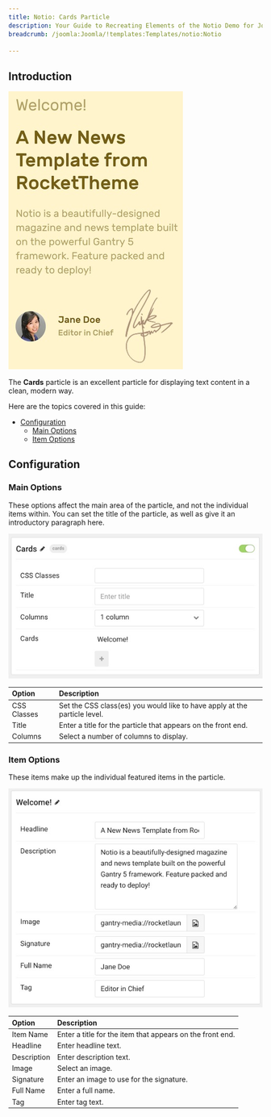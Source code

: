 ```yaml
---
title: Notio: Cards Particle
description: Your Guide to Recreating Elements of the Notio Demo for Joomla
breadcrumb: /joomla:Joomla/!templates:Templates/notio:Notio

---
```


## Introduction

![](assets/particle_cards1.jpeg)

The **Cards** particle is an excellent particle for displaying text content in a clean, modern way.

Here are the topics covered in this guide:

* [Configuration](#configuration)
    - [Main Options](#main-options)
    - [Item Options](#item-options)

## Configuration

### Main Options 

These options affect the main area of the particle, and not the individual items within. You can set the title of the particle, as well as give it an introductory paragraph here.

![](assets/particle_cards2.jpeg)

| Option      | Description                                                               |
| :-----      | :-----                                                                    |
| CSS Classes | Set the CSS class(es) you would like to have apply at the particle level. |
| Title       | Enter a title for the particle that appears on the front end.             |
| Columns     | Select a number of columns to display.                                    |

### Item Options

These items make up the individual featured items in the particle.

![](assets/particle_cards3.jpeg)

| Option      | Description                                               |
| :-----      | :-----                                                    |
| Item Name   | Enter a title for the item that appears on the front end. |
| Headline    | Enter headline text.                                      |
| Description | Enter description text.                                   |
| Image       | Select an image.                                          |
| Signature   | Enter an image to use for the signature.                  |
| Full Name   | Enter a full name.                                        |
| Tag         | Enter tag text.                                           |

